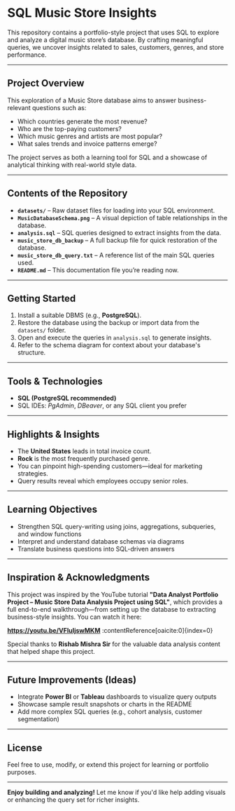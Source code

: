 #  SQL Music Store Insights

This repository contains a portfolio-style project that uses SQL to explore and analyze a digital music store’s database. By crafting meaningful queries, we uncover insights related to sales, customers, genres, and store performance.

---

##  Project Overview

This exploration of a Music Store database aims to answer business-relevant questions such as:
- Which countries generate the most revenue?
- Who are the top-paying customers?
- Which music genres and artists are most popular?
- What sales trends and invoice patterns emerge?

The project serves as both a learning tool for SQL and a showcase of analytical thinking with real-world style data.

---

##  Contents of the Repository

- **`datasets/`** – Raw dataset files for loading into your SQL environment.
- **`MusicDatabaseSchema.png`** – A visual depiction of table relationships in the database.
- **`analysis.sql`** – SQL queries designed to extract insights from the data.
- **`music_store_db_backup`** – A full backup file for quick restoration of the database.
- **`music_store_db_query.txt`** – A reference list of the main SQL queries used.
- **`README.md`** – This documentation file you’re reading now.

---

##  Getting Started

1. Install a suitable DBMS (e.g., **PostgreSQL**).
2. Restore the database using the backup or import data from the `datasets/` folder.
3. Open and execute the queries in `analysis.sql` to generate insights.
4. Refer to the schema diagram for context about your database's structure.

---

##  Tools & Technologies

- **SQL (PostgreSQL recommended)**
- SQL IDEs: *PgAdmin*, *DBeaver*, or any SQL client you prefer

---

##  Highlights & Insights

- The **United States** leads in total invoice count.
- **Rock** is the most frequently purchased genre.
- You can pinpoint high-spending customers—ideal for marketing strategies.
- Query results reveal which employees occupy senior roles.

---

##  Learning Objectives

- Strengthen SQL query-writing using joins, aggregations, subqueries, and window functions
- Interpret and understand database schemas via diagrams
- Translate business questions into SQL-driven answers

---

##  Inspiration & Acknowledgments

This project was inspired by the YouTube tutorial **"Data Analyst Portfolio Project – Music Store Data Analysis Project using SQL"**, which provides a full end-to-end walkthrough—from setting up the database to extracting business-style insights. You can watch it here:

**https://youtu.be/VFIuIjswMKM** :contentReference[oaicite:0]{index=0}

Special thanks to **Rishab Mishra Sir** for the valuable data analysis content that helped shape this project.

---

##  Future Improvements (Ideas)

- Integrate **Power BI** or **Tableau** dashboards to visualize query outputs
- Showcase sample result snapshots or charts in the README
- Add more complex SQL queries (e.g., cohort analysis, customer segmentation)

---

##  License

Feel free to use, modify, or extend this project for learning or portfolio purposes.

---

**Enjoy building and analyzing!** Let me know if you'd like help adding visuals or enhancing the query set for richer insights.

